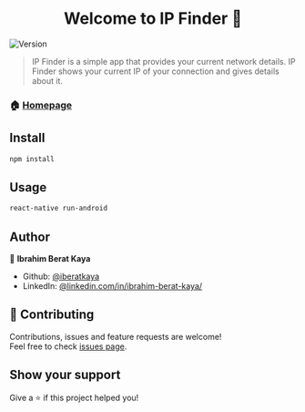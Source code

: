 <h1 align="center">Welcome to IP Finder 👋</h1>
<p>
  <img alt="Version" src="https://img.shields.io/badge/version-1.0.7-blue.svg?cacheSeconds=2592000" />
</p>

> IP Finder is a simple app that provides your current network details. IP Finder shows your current IP of your connection and gives details about it.

### 🏠 [Homepage](https://play.google.com/store/apps/details?id=com.kaya.rnip)

## Install

```sh
npm install
```

## Usage

```sh
react-native run-android
```

## Author

👤 **Ibrahim Berat Kaya**

* Github: [@iberatkaya](https://github.com/iberatkaya)
* LinkedIn: [@linkedin.com/in/ibrahim-berat-kaya/](https://linkedin.com/in/ibrahim-berat-kaya/)

## 🤝 Contributing

Contributions, issues and feature requests are welcome!<br />Feel free to check [issues page](https://github.com/iberatkaya/rnip/issues). 

## Show your support

Give a ⭐️ if this project helped you!
